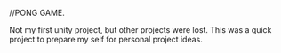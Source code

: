 //PONG GAME.

Not my first unity project, but other projects were lost. This was a quick project to prepare my self for personal project ideas.
